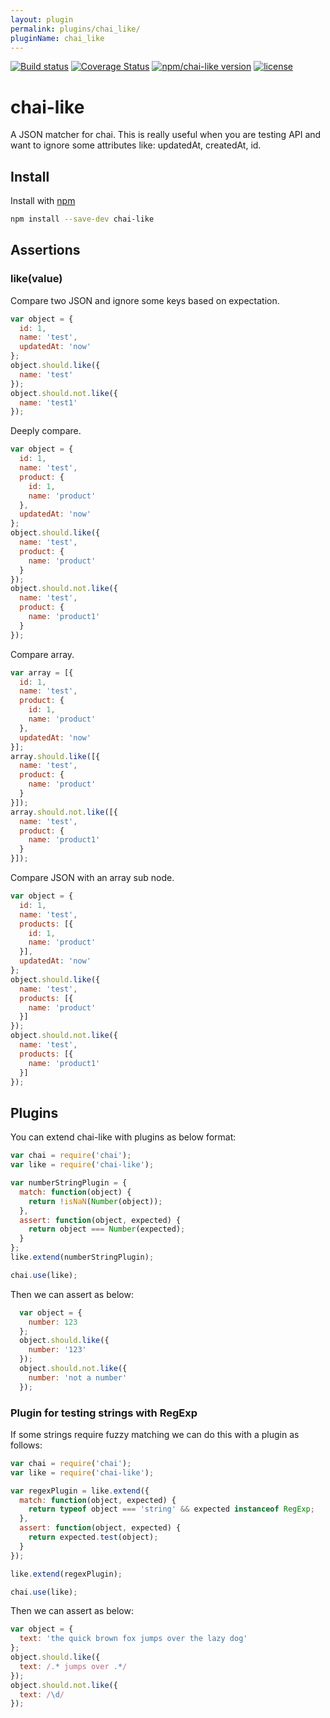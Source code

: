 ```yaml
---
layout: plugin
permalink: plugins/chai_like/
pluginName: chai_like
---
```


[![Build status](https://img.shields.io/travis/zation/chai-like.svg?label=travis)](https://travis-ci.org/zation/chai-like)
[![Coverage Status](https://img.shields.io/coveralls/github/zation/chai-like.svg)](https://coveralls.io/github/zation/chai-like)
[![npm/chai-like version](https://img.shields.io/npm/v/chai-like.svg?label=npm/chai-like)](https://www.npmjs.com/package/chai-like)
[![license](https://img.shields.io/badge/license-mit-blue.svg)](https://opensource.org/licenses/MIT)

# chai-like

A JSON matcher for chai.
This is really useful when you are testing API and want to ignore some attributes like:
 updatedAt, createdAt, id.

##  Install

Install with [npm](https://www.npmjs.com/package/chai-like)

```bash
npm install --save-dev chai-like
```

## Assertions

### like(value)

Compare two JSON and ignore some keys based on expectation.

```js
var object = {
  id: 1,
  name: 'test',
  updatedAt: 'now'
};
object.should.like({
  name: 'test'
});
object.should.not.like({
  name: 'test1'
});
```

Deeply compare.

```js
var object = {
  id: 1,
  name: 'test',
  product: {
    id: 1,
    name: 'product'
  },
  updatedAt: 'now'
};
object.should.like({
  name: 'test',
  product: {
    name: 'product'
  }
});
object.should.not.like({
  name: 'test',
  product: {
    name: 'product1'
  }
});
```

Compare array.

```js
var array = [{
  id: 1,
  name: 'test',
  product: {
    id: 1,
    name: 'product'
  },
  updatedAt: 'now'
}];
array.should.like([{
  name: 'test',
  product: {
    name: 'product'
  }
}]);
array.should.not.like([{
  name: 'test',
  product: {
    name: 'product1'
  }
}]);
```

Compare JSON with an array sub node.

```js
var object = {
  id: 1,
  name: 'test',
  products: [{
    id: 1,
    name: 'product'
  }],
  updatedAt: 'now'
};
object.should.like({
  name: 'test',
  products: [{
    name: 'product'
  }]
});
object.should.not.like({
  name: 'test',
  products: [{
    name: 'product1'
  }]
});
```

## Plugins

You can extend chai-like with plugins as below format:

```js
var chai = require('chai');
var like = require('chai-like');

var numberStringPlugin = {
  match: function(object) {
    return !isNaN(Number(object));
  },
  assert: function(object, expected) {
    return object === Number(expected);
  }
};
like.extend(numberStringPlugin);

chai.use(like);
```

Then we can assert as below:

```js
  var object = {
    number: 123
  };
  object.should.like({
    number: '123'
  });
  object.should.not.like({
    number: 'not a number'
  });
```

### Plugin for testing strings with RegExp

If some strings require fuzzy matching we can do this with a plugin as follows: 

```js
var chai = require('chai');
var like = require('chai-like');

var regexPlugin = like.extend({
  match: function(object, expected) {
    return typeof object === 'string' && expected instanceof RegExp;
  },
  assert: function(object, expected) {
    return expected.test(object);
  }
});

like.extend(regexPlugin);

chai.use(like);
```

Then we can assert as below:

```js
var object = {
  text: 'the quick brown fox jumps over the lazy dog'
};
object.should.like({
  text: /.* jumps over .*/
});
object.should.not.like({
  text: /\d/
});
```